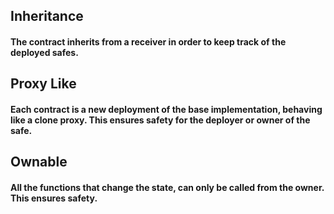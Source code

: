 ## Inheritance 

#### The contract inherits from a receiver in order to keep track of the deployed safes.


## Proxy Like 

#### Each contract is a new deployment of the base implementation, behaving like a clone proxy. This ensures safety for the deployer or owner of the safe. 



## Ownable
#### All the functions that change the state, can only be called from the owner. This ensures safety.
